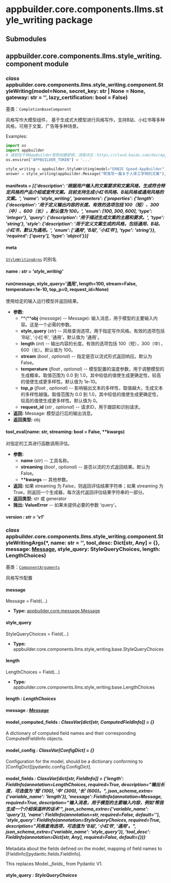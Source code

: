 # appbuilder.core.components.llms.style_writing package

## Submodules

## appbuilder.core.components.llms.style_writing.component module

### *class* appbuilder.core.components.llms.style_writing.component.StyleWriting(model=None, secret_key: str | None = None, gateway: str = '', lazy_certification: bool = False)

基类：`CompletionBaseComponent`

风格写作大模型组件， 基于生成式大模型进行风格写作，支持B站、小红书等多种风格，可用于文案、广告等多种场景。

Examples:

```python
import os
import appbuilder
# 请前往千帆AppBuilder官网创建密钥，流程详见：https://cloud.baidu.com/doc/AppBuilder/s/Olq6grrt6#1%E3%80%81%E5%88%9B%E5%BB%BA%E5%AF%86%E9%92%A5
os.environ["APPBUILDER_TOKEN"] = '...'

style_writing = appbuilder.StyleWriting(model="ERNIE Speed-AppBuilder")
answer = style_writing(appbuilder.Message("帮我写一篇关于人体工学椅的文案"), style_query="小红书", length=100)
```

#### manifests *= [{'description': '根据用户输入的文案要求和文案风格，生成符合特定风格的产品介绍或宣传文案。目前支持生成小红书风格、B站风格或通用风格的文案。', 'name': 'style_writing', 'parameters': {'properties': {'length': {'description': '用于定义输出内容的长度。有效的选项包括 100（短）、300（中）、600（长），默认值为 100。', 'enum': [100, 300, 600], 'type': 'integer'}, 'query': {'description': '用于描述生成文案的主题和要求。', 'type': 'string'}, 'style': {'description': '用于定义文案生成的风格，包括通用、B站、小红书，默认为通用。', 'enum': ['通用', 'B站', '小红书'], 'type': 'string'}}, 'required': ['query'], 'type': 'object'}}]*

#### meta

[`StyleWritingArgs`](#appbuilder.core.components.llms.style_writing.component.StyleWritingArgs) 的别名

#### name *: str* *= 'style_writing'*

#### run(message, style_query='通用', length=100, stream=False, temperature=1e-10, top_p=0, request_id=None)

使用给定的输入运行模型并返回结果。

* **参数:**
  * **(****obj** (*message*) -- Message): 输入消息，用于模型的主要输入内容。这是一个必需的参数。
  * **style_query** (*str*) -- 风格查询选项，用于指定写作风格。有效的选项包括 'B站', '小红书', '通用'。默认值为 '通用'。
  * **length** (*int*) -- 输出内容的长度。有效的选项包括 100（短），300（中），600（长）。默认值为 100。
  * **stream** (*bool* *,* *optional*) -- 指定是否以流式形式返回响应。默认为 False。
  * **temperature** (*float* *,* *optional*) -- 模型配置的温度参数，用于调整模型的生成概率。取值范围为 0.0 到 1.0，其中较低的值使生成更确定性，较高的值使生成更多样性。默认值为 1e-10。
  * **top_p** (*float* *,* *optional*) -- 影响输出文本的多样性，取值越大，生成文本的多样性越强。取值范围为 0.0 到 1.0，其中较低的值使生成更确定性，较高的值使生成更多样性。默认值为 0。
  * **request_id** (*str* *,* *optional*) -- 请求ID，用于跟踪和识别请求。
* **返回:**
  Message: 模型运行后的输出消息。
* **返回类型:**
  obj

#### tool_eval(name: str, streaming: bool = False, \*\*kwargs)

对指定的工具进行函数调用评估。

* **参数:**
  * **name** (*str*) -- 工具名称。
  * **streaming** (*bool* *,* *optional*) -- 是否以流的方式返回结果。默认为False。
  * **\*\*kwargs** -- 其他参数。
* **返回:**
  如果 streaming 为 False，则返回评估结果字符串；如果 streaming 为 True，则返回一个生成器，每次迭代返回评估结果字符串的一部分。
* **返回类型:**
  str 或 generator
* **抛出:**
  **ValueError** -- 如果未提供必要的参数 'query'。

#### version *: str* *= 'v1'*

### *class* appbuilder.core.components.llms.style_writing.component.StyleWritingArgs(\*, name: str = '', tool_desc: Dict[str, Any] = {}, message: [Message](appbuilder.core.md#appbuilder.core.message.Message), style_query: StyleQueryChoices, length: LengthChoices)

基类：[`ComponentArguments`](appbuilder.core.md#appbuilder.core.component.ComponentArguments)

风格写作配置

#### message

Message = Field(...)

* **Type:**
  [appbuilder.core.message.Message](appbuilder.core.md#appbuilder.core.message.Message)

#### style_query

StyleQueryChoices = Field(...)

* **Type:**
  appbuilder.core.components.llms.style_writing.base.StyleQueryChoices

#### length

LengthChoices = Field(...)

* **Type:**
  appbuilder.core.components.llms.style_writing.base.LengthChoices

#### length *: LengthChoices*

#### message *: [Message](appbuilder.core.md#appbuilder.core.message.Message)*

#### model_computed_fields *: ClassVar[dict[str, ComputedFieldInfo]]* *= {}*

A dictionary of computed field names and their corresponding ComputedFieldInfo objects.

#### model_config *: ClassVar[ConfigDict]* *= {}*

Configuration for the model, should be a dictionary conforming to [ConfigDict][pydantic.config.ConfigDict].

#### model_fields *: ClassVar[dict[str, FieldInfo]]* *= {'length': FieldInfo(annotation=LengthChoices, required=True, description="输出长度，可选值为 '短' (100), '中' (300), '长' (600)。", json_schema_extra={'variable_name': 'length'}), 'message': FieldInfo(annotation=Message, required=True, description="输入消息，用于模型的主要输入内容，例如'帮我生成一个介绍保温杯的话术'", json_schema_extra={'variable_name': 'query'}), 'name': FieldInfo(annotation=str, required=False, default=''), 'style_query': FieldInfo(annotation=StyleQueryChoices, required=True, description="风格查询选项，可选值为 'B站', '小红书', '通用'。", json_schema_extra={'variable_name': 'style_query'}), 'tool_desc': FieldInfo(annotation=Dict[str, Any], required=False, default={})}*

Metadata about the fields defined on the model,
mapping of field names to [FieldInfo][pydantic.fields.FieldInfo].

This replaces Model._\_fields_\_ from Pydantic V1.

#### style_query *: StyleQueryChoices*
